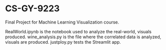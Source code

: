 # CS-GY-9223
Final Project for Machine Learning Visualization course. 


RealWorld.ipynb is the notebook used to analyze the real-world, visuals produced.
wine_analysis.py is the file where the correlated data is analyzed, visuals are produced.
justploy.py tests the Streamlit app.
